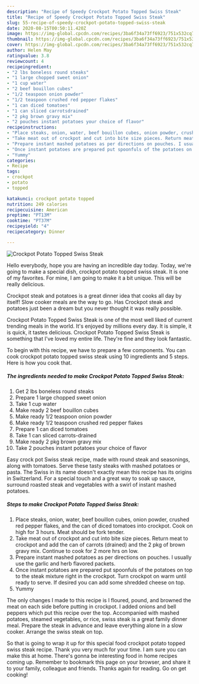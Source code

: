 ```yaml
---
description: "Recipe of Speedy Crockpot Potato Topped Swiss Steak"
title: "Recipe of Speedy Crockpot Potato Topped Swiss Steak"
slug: 55-recipe-of-speedy-crockpot-potato-topped-swiss-steak
date: 2020-08-15T00:50:11.420Z
image: https://img-global.cpcdn.com/recipes/3ba6f34a73ff6923/751x532cq70/crockpot-potato-topped-swiss-steak-recipe-main-photo.jpg
thumbnail: https://img-global.cpcdn.com/recipes/3ba6f34a73ff6923/751x532cq70/crockpot-potato-topped-swiss-steak-recipe-main-photo.jpg
cover: https://img-global.cpcdn.com/recipes/3ba6f34a73ff6923/751x532cq70/crockpot-potato-topped-swiss-steak-recipe-main-photo.jpg
author: Helen May
ratingvalue: 3.8
reviewcount: 4
recipeingredient:
- "2 lbs boneless round steaks"
- "1 large chopped sweet onion"
- "1 cup water"
- "2 beef bouillon cubes"
- "1/2 teaspoon onion powder"
- "1/2 teaspoon crushed red pepper flakes"
- "1 can diced tomatoes"
- "1 can sliced carrotsdrained"
- "2 pkg brown gravy mix"
- "2 pouches instant potatoes your choice of flavor"
recipeinstructions:
- "Place steaks, onion, water, beef bouillon cubes, onion powder, crushed red pepper flakes, and the can of diced tomatoes into crockpot. Cook on high for 3 hours. Meat should be fork tender."
- "Take meat out of crockpot and cut into bite size pieces. Return meat to crockpot and add the can of carrots (drained) and the 2 pkg of brown gravy mix. Continue to cook for 2 more hrs on low."
- "Prepare instant mashed potatoes as per directions on pouches. I usually use the garlic and herb flavored packets."
- "Once instant potatoes are prepared put spoonfuls of the potatoes on top to the steak mixture right in the crockpot. Turn crockpot on warm until ready to serve. If desired you can add some shredded cheese on top."
- "Yummy"
categories:
- Recipe
tags:
- crockpot
- potato
- topped

katakunci: crockpot potato topped 
nutrition: 249 calories
recipecuisine: American
preptime: "PT13M"
cooktime: "PT37M"
recipeyield: "4"
recipecategory: Dinner

---
```



![Crockpot Potato Topped Swiss Steak](https://img-global.cpcdn.com/recipes/3ba6f34a73ff6923/751x532cq70/crockpot-potato-topped-swiss-steak-recipe-main-photo.jpg)

Hello everybody, hope you are having an incredible day today. Today, we're going to make a special dish, crockpot potato topped swiss steak. It is one of my favorites. For mine, I am going to make it a bit unique. This will be really delicious.

Crockpot steak and potatoes is a great dinner idea that cooks all day by itself! Slow cooker meals are the way to go. Has Crockpot steak and potatoes just been a dream but you never thought it was really possible.

Crockpot Potato Topped Swiss Steak is one of the most well liked of current trending meals in the world. It's enjoyed by millions every day. It is simple, it is quick, it tastes delicious. Crockpot Potato Topped Swiss Steak is something that I've loved my entire life. They're fine and they look fantastic.


To begin with this recipe, we have to prepare a few components. You can cook crockpot potato topped swiss steak using 10 ingredients and 5 steps. Here is how you cook that.

##### The ingredients needed to make Crockpot Potato Topped Swiss Steak:

1. Get 2 lbs boneless round steaks
1. Prepare 1 large chopped sweet onion
1. Take 1 cup water
1. Make ready 2 beef bouillon cubes
1. Make ready 1/2 teaspoon onion powder
1. Make ready 1/2 teaspoon crushed red pepper flakes
1. Prepare 1 can diced tomatoes
1. Take 1 can sliced carrots-drained
1. Make ready 2 pkg brown gravy mix
1. Take 2 pouches instant potatoes your choice of flavor


Easy crock pot Swiss steak recipe, made with round steak and seasonings, along with tomatoes. Serve these tasty steaks with mashed potatoes or pasta. The Swiss in its name doesn&#39;t exactly mean this recipe has its origins in Switzerland. For a special touch and a great way to soak up sauce, surround roasted steak and vegetables with a swirl of instant mashed potatoes. 

##### Steps to make Crockpot Potato Topped Swiss Steak:

1. Place steaks, onion, water, beef bouillon cubes, onion powder, crushed red pepper flakes, and the can of diced tomatoes into crockpot. Cook on high for 3 hours. Meat should be fork tender.
1. Take meat out of crockpot and cut into bite size pieces. Return meat to crockpot and add the can of carrots (drained) and the 2 pkg of brown gravy mix. Continue to cook for 2 more hrs on low.
1. Prepare instant mashed potatoes as per directions on pouches. I usually use the garlic and herb flavored packets.
1. Once instant potatoes are prepared put spoonfuls of the potatoes on top to the steak mixture right in the crockpot. Turn crockpot on warm until ready to serve. If desired you can add some shredded cheese on top.
1. Yummy


The only changes I made to this recipe is I floured, pound, and browned the meat on each side before putting in crockpot. I added onions and bell peppers which put this recipe over the top. Accompanied with mashed potatoes, steamed vegetables, or rice, swiss steak is a great family dinner meal. Prepare the steak in advance and leave everything alone in a slow cooker. Arrange the swiss steak on top. 

So that is going to wrap it up for this special food crockpot potato topped swiss steak recipe. Thank you very much for your time. I am sure you can make this at home. There's gonna be interesting food in home recipes coming up. Remember to bookmark this page on your browser, and share it to your family, colleague and friends. Thanks again for reading. Go on get cooking!
